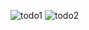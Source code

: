 

    
   
  ![todo1](https://github.com/user-attachments/assets/1bfed946-6eb1-44f7-a454-594de820f327)
   ![todo2](https://github.com/user-attachments/assets/1b33d1c6-ce87-4c5d-bbe6-181f66aa5d9f)

